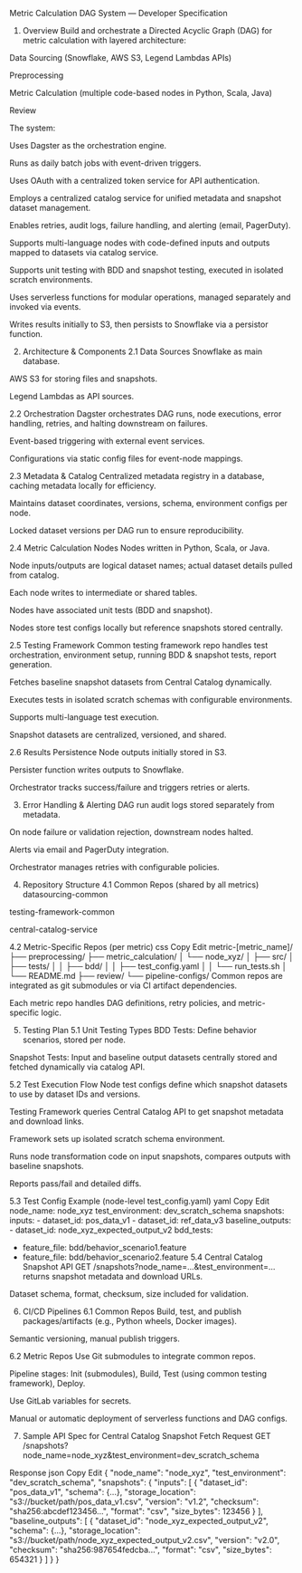 Metric Calculation DAG System — Developer Specification
1. Overview
Build and orchestrate a Directed Acyclic Graph (DAG) for metric calculation with layered architecture:

Data Sourcing (Snowflake, AWS S3, Legend Lambdas APIs)

Preprocessing

Metric Calculation (multiple code-based nodes in Python, Scala, Java)

Review

The system:

Uses Dagster as the orchestration engine.

Runs as daily batch jobs with event-driven triggers.

Uses OAuth with a centralized token service for API authentication.

Employs a centralized catalog service for unified metadata and snapshot dataset management.

Enables retries, audit logs, failure handling, and alerting (email, PagerDuty).

Supports multi-language nodes with code-defined inputs and outputs mapped to datasets via catalog service.

Supports unit testing with BDD and snapshot testing, executed in isolated scratch environments.

Uses serverless functions for modular operations, managed separately and invoked via events.

Writes results initially to S3, then persists to Snowflake via a persistor function.

2. Architecture & Components
2.1 Data Sources
Snowflake as main database.

AWS S3 for storing files and snapshots.

Legend Lambdas as API sources.

2.2 Orchestration
Dagster orchestrates DAG runs, node executions, error handling, retries, and halting downstream on failures.

Event-based triggering with external event services.

Configurations via static config files for event-node mappings.

2.3 Metadata & Catalog
Centralized metadata registry in a database, caching metadata locally for efficiency.

Maintains dataset coordinates, versions, schema, environment configs per node.

Locked dataset versions per DAG run to ensure reproducibility.

2.4 Metric Calculation Nodes
Nodes written in Python, Scala, or Java.

Node inputs/outputs are logical dataset names; actual dataset details pulled from catalog.

Each node writes to intermediate or shared tables.

Nodes have associated unit tests (BDD and snapshot).

Nodes store test configs locally but reference snapshots stored centrally.

2.5 Testing Framework
Common testing framework repo handles test orchestration, environment setup, running BDD & snapshot tests, report generation.

Fetches baseline snapshot datasets from Central Catalog dynamically.

Executes tests in isolated scratch schemas with configurable environments.

Supports multi-language test execution.

Snapshot datasets are centralized, versioned, and shared.

2.6 Results Persistence
Node outputs initially stored in S3.

Persister function writes outputs to Snowflake.

Orchestrator tracks success/failure and triggers retries or alerts.

3. Error Handling & Alerting
DAG run audit logs stored separately from metadata.

On node failure or validation rejection, downstream nodes halted.

Alerts via email and PagerDuty integration.

Orchestrator manages retries with configurable policies.

4. Repository Structure
4.1 Common Repos (shared by all metrics)
datasourcing-common

testing-framework-common

central-catalog-service

4.2 Metric-Specific Repos (per metric)
css
Copy
Edit
metric-[metric_name]/
├── preprocessing/
├── metric_calculation/
│   └── node_xyz/
│       ├── src/
│       ├── tests/
│       │   ├── bdd/
│       │   ├── test_config.yaml
│       │   └── run_tests.sh
│       └── README.md
├── review/
└── pipeline-configs/
Common repos are integrated as git submodules or via CI artifact dependencies.

Each metric repo handles DAG definitions, retry policies, and metric-specific logic.

5. Testing Plan
5.1 Unit Testing Types
BDD Tests: Define behavior scenarios, stored per node.

Snapshot Tests: Input and baseline output datasets centrally stored and fetched dynamically via catalog API.

5.2 Test Execution Flow
Node test configs define which snapshot datasets to use by dataset IDs and versions.

Testing Framework queries Central Catalog API to get snapshot metadata and download links.

Framework sets up isolated scratch schema environment.

Runs node transformation code on input snapshots, compares outputs with baseline snapshots.

Reports pass/fail and detailed diffs.

5.3 Test Config Example (node-level test_config.yaml)
yaml
Copy
Edit
node_name: node_xyz
test_environment: dev_scratch_schema
snapshots:
  inputs:
    - dataset_id: pos_data_v1
    - dataset_id: ref_data_v3
  baseline_outputs:
    - dataset_id: node_xyz_expected_output_v2
bdd_tests:
  - feature_file: bdd/behavior_scenario1.feature
  - feature_file: bdd/behavior_scenario2.feature
5.4 Central Catalog Snapshot API
GET /snapshots?node_name=...&test_environment=... returns snapshot metadata and download URLs.

Dataset schema, format, checksum, size included for validation.

6. CI/CD Pipelines
6.1 Common Repos
Build, test, and publish packages/artifacts (e.g., Python wheels, Docker images).

Semantic versioning, manual publish triggers.

6.2 Metric Repos
Use Git submodules to integrate common repos.

Pipeline stages: Init (submodules), Build, Test (using common testing framework), Deploy.

Use GitLab variables for secrets.

Manual or automatic deployment of serverless functions and DAG configs.

7. Sample API Spec for Central Catalog Snapshot Fetch
Request
GET /snapshots?node_name=node_xyz&test_environment=dev_scratch_schema

Response
json
Copy
Edit
{
  "node_name": "node_xyz",
  "test_environment": "dev_scratch_schema",
  "snapshots": {
    "inputs": [
      {
        "dataset_id": "pos_data_v1",
        "schema": {...},
        "storage_location": "s3://bucket/path/pos_data_v1.csv",
        "version": "v1.2",
        "checksum": "sha256:abcdef123456...",
        "format": "csv",
        "size_bytes": 123456
      }
    ],
    "baseline_outputs": [
      {
        "dataset_id": "node_xyz_expected_output_v2",
        "schema": {...},
        "storage_location": "s3://bucket/path/node_xyz_expected_output_v2.csv",
        "version": "v2.0",
        "checksum": "sha256:987654fedcba...",
        "format": "csv",
        "size_bytes": 654321
      }
    ]
  }
}

